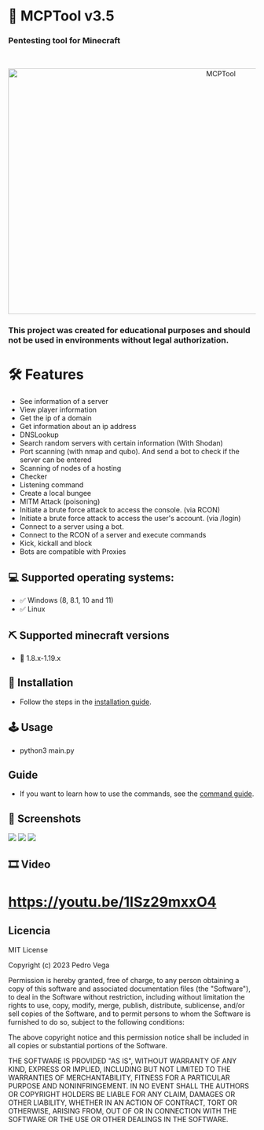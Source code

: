 # 🧨  MCPTool v3.5

<h3> Pentesting tool for Minecraft </h3>
<br />
<p align="center">
<img src="https://i.imgur.com/GqkwN7v.png" title="MCPTool" width="850" height="500">
</p>

### This project was created for educational purposes and should not be used in environments without legal authorization.

# 🛠 Features

* See information of a server
* View player information
* Get the ip of a domain
* Get information about an ip address
* DNSLookup
* Search random servers with certain information (With Shodan)
* Port scanning (with nmap and qubo). And send a bot to check if the server can be entered
* Scanning of nodes of a hosting
* Checker
* Listening command
* Create a local bungee
* MITM Attack (poisoning)
* Initiate a brute force attack to access the console. (via RCON)
* Initiate a brute force attack to access the user's account. (via /login)
* Connect to a server using a bot.
* Connect to the RCON of a server and execute commands
* Kick, kickall and block
* Bots are compatible with Proxies

## 💻 Supported operating systems:

* ✅ Windows (8, 8.1, 10 and 11)
* ✅ Linux

## ⛏️ Supported minecraft versions

* 📃 1.8.x-1.19.x

## 🔧 Installation 

* Follow the steps in the [installation guide](https://github.com/wrrulos/MCPTool/blob/main/tutorial/how_to_install.md).

## 🕹 Usage

* python3 main.py

## Guide

* If you want to learn how to use the commands, see the [command guide](https://github.com/wrrulos/MCPTool/blob/main/tutorial/commands.md).

## 📸 Screenshots

<img src="https://i.imgur.com/bfnthLy.png">
<img src="https://i.imgur.com/m44uxCP.png">
<img src="https://i.imgur.com/RHllolP.png">

## 🎞 Video 
# https://youtu.be/1ISz29mxxO4

## Licencia 

MIT License

Copyright (c) 2023 Pedro Vega

Permission is hereby granted, free of charge, to any person obtaining a copy
of this software and associated documentation files (the "Software"), to deal
in the Software without restriction, including without limitation the rights
to use, copy, modify, merge, publish, distribute, sublicense, and/or sell
copies of the Software, and to permit persons to whom the Software is
furnished to do so, subject to the following conditions:

The above copyright notice and this permission notice shall be included in all
copies or substantial portions of the Software.

THE SOFTWARE IS PROVIDED "AS IS", WITHOUT WARRANTY OF ANY KIND, EXPRESS OR
IMPLIED, INCLUDING BUT NOT LIMITED TO THE WARRANTIES OF MERCHANTABILITY,
FITNESS FOR A PARTICULAR PURPOSE AND NONINFRINGEMENT. IN NO EVENT SHALL THE
AUTHORS OR COPYRIGHT HOLDERS BE LIABLE FOR ANY CLAIM, DAMAGES OR OTHER
LIABILITY, WHETHER IN AN ACTION OF CONTRACT, TORT OR OTHERWISE, ARISING FROM,
OUT OF OR IN CONNECTION WITH THE SOFTWARE OR THE USE OR OTHER DEALINGS IN THE
SOFTWARE.

 
